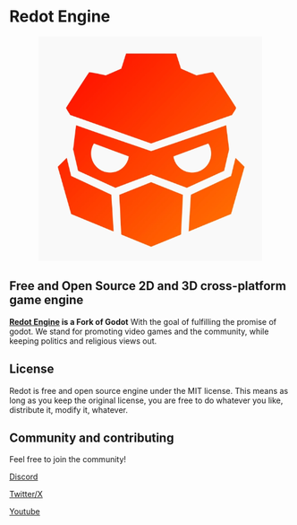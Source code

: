 # Redot Engine

<p align="center">
  <a href="https://Redotengine.org">
    <img src="logo.png" width="400" alt="Redot Engine logo">
  </a>
</p>

## Free and Open Source 2D and 3D cross-platform game engine

**[Redot Engine](https://redotengine.org) is a Fork of Godot** With the goal of fulfilling the promise of godot.
We stand for promoting video games and the community, while keeping politics and religious views out.

## License

Redot is free and open source engine under the MIT license. This means as long as you keep
the original license, you are free to do whatever you like, distribute it, modify it, whatever.

## Community and contributing

Feel free to join the community!

[Discord](https://discord.gg/eWFDjKtd6G)

[Twitter/X](https://x.com/RedotEngine)

[Youtube](https://www.youtube.com/@RedotEngine)
